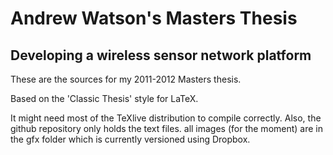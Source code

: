 # Andrew Watson's Masters Thesis
## Developing a wireless sensor network platform

These are the sources for my 2011-2012 Masters thesis. 

Based on the 'Classic Thesis' style for LaTeX.

It might need most of the TeXlive distribution to compile correctly. Also, the
github repository only holds the text files. all images (for the moment) are in
the gfx folder which is currently versioned using Dropbox.
